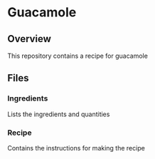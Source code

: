 # Guacamole
## Overview
This repository contains a recipe for guacamole
## Files
### Ingredients
Lists the ingredients and quantities
### Recipe
Contains the instructions for making the recipe
